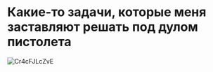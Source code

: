 # Какие-то задачи, которые меня заставляют решать под дулом пистолета

![Cr4cFJLcZvE](https://user-images.githubusercontent.com/68266302/174451280-f715d2b9-092e-47bb-8af9-63b71615a775.jpg)
